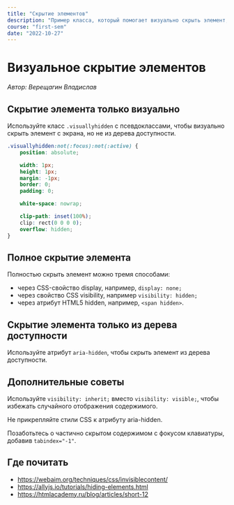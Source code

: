 ```yaml
---
title: "Скрытие элементов"
description: "Пример класса, который помогает визуально скрыть элемент, но оставить его для доступности."
course: "first-sem"
date: "2022-10-27"
---
```


# Визуальное скрытие элементов

_Автор: Верещагин Владислав_

## Скрытие элемента только визуально

Используйте класс `.visuallyhidden` с псевдоклассами, чтобы визуально скрыть элемент с экрана, но не из дерева доступности.

```css
.visuallyhidden:not(:focus):not(:active) {
    position: absolute;

    width: 1px;
    height: 1px;
    margin: -1px;
    border: 0;
    padding: 0;

    white-space: nowrap;

    clip-path: inset(100%);
    clip: rect(0 0 0 0);
    overflow: hidden;
}
```

## Полное скрытие элемента

Полностью скрыть элемент можно тремя способами:

- через CSS-свойство display, например, `display: none;`
- через свойство CSS visibility, например `visibility: hidden;`
- через атрибут HTML5 hidden, например, `<span hidden>`.

## Скрытие элемента только из дерева доступности

Используйте атрибут `aria-hidden`, чтобы скрыть элемент из дерева доступности.

## Дополнительные советы

Используйте `visibility: inherit;` вместо `visibility: visible;`, чтобы избежать случайного отображения содержимого.

Не прикрепляйте стили CSS к атрибуту aria-hidden.

Позаботьтесь о частично скрытом содержимом с фокусом клавиатуры, добавив `tabindex="-1"`.

## Где почитать

- https://webaim.org/techniques/css/invisiblecontent/
- https://allyjs.io/tutorials/hiding-elements.html
- https://htmlacademy.ru/blog/articles/short-12

